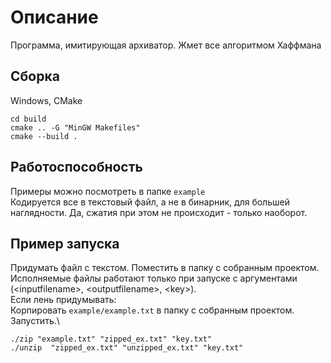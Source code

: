 # Описание
Программа, имитирующая архиватор. Жмет все алгоритмом Хаффмана
## Сборка
Windows, CMake
```
cd build
cmake .. -G "MinGW Makefiles"
cmake --build .
```
## Работоспособность
Примеры можно посмотреть в папке `example`\
Кодируется все в текстовый файл, а не в бинарник, для большей наглядности. Да, сжатия при этом не происходит - только наоборот.

## Пример запуска
Придумать файл с текстом. Поместить в папку с собранным проектом. Исполняемые файлы работают только при запуске с аргументами (\<inputfilename>, \<outputfilename>, \<key>).\
Если лень придумывать:\
Корпировать `example/example.txt` в папку с собранным проектом. Запустить.\
```
./zip "example.txt" "zipped_ex.txt" "key.txt"
./unzip  "zipped_ex.txt" "unzipped_ex.txt" "key.txt"
```